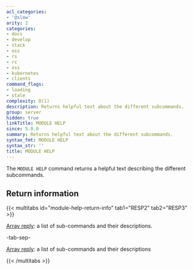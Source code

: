 ```yaml
---
acl_categories:
- '@slow'
arity: 2
categories:
- docs
- develop
- stack
- oss
- rs
- rc
- oss
- kubernetes
- clients
command_flags:
- loading
- stale
complexity: O(1)
description: Returns helpful text about the different subcommands.
group: server
hidden: true
linkTitle: MODULE HELP
since: 5.0.0
summary: Returns helpful text about the different subcommands.
syntax_fmt: MODULE HELP
syntax_str: ''
title: MODULE HELP
---
```

The `MODULE HELP` command returns a helpful text describing the different subcommands.

## Return information

{{< multitabs id="module-help-return-info" 
    tab1="RESP2" 
    tab2="RESP3" >}}

[Array reply](../../develop/reference/protocol-spec#arrays): a list of sub-commands and their descriptions.

-tab-sep-

[Array reply](../../develop/reference/protocol-spec#arrays): a list of sub-commands and their descriptions

{{< /multitabs >}}
